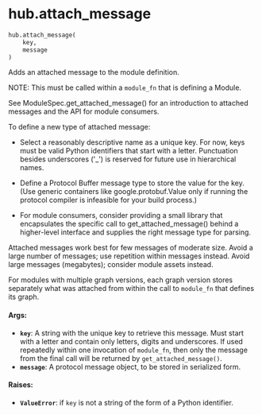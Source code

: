 <div itemscope itemtype="http://developers.google.com/ReferenceObject">
<meta itemprop="name" content="hub.attach_message" />
<meta itemprop="path" content="stable" />
</div>

# hub.attach_message

``` python
hub.attach_message(
    key,
    message
)
```

Adds an attached message to the module definition.

NOTE: This must be called within a `module_fn` that is defining a Module.

See ModuleSpec.get_attached_message() for an introduction to attached messages
and the API for module consumers.

To define a new type of attached message:

  * Select a reasonably descriptive name as a unique key. For now, keys must
    be valid Python identifiers that start with a letter. Punctuation besides
    underscores ('_') is reserved for future use in hierarchical names.

  * Define a Protocol Buffer message type to store the value for the key.
    (Use generic containers like google.protobuf.Value only if running
    the protocol compiler is infeasible for your build process.)

  * For module consumers, consider providing a small library that encapsulates
    the specific call to get_attached_message() behind a higher-level
    interface and supplies the right message type for parsing.

Attached messages work best for few messages of moderate size.
Avoid a large number of messages; use repetition within messages instead.
Avoid large messages (megabytes); consider module assets instead.

For modules with multiple graph versions, each graph version stores separately
what was attached from within the call to `module_fn` that defines its graph.

#### Args:

* <b>`key`</b>: A string with the unique key to retrieve this message. Must start
    with a letter and contain only letters, digits and underscores. If used
    repeatedly within one invocation of `module_fn`, then only the message
    from the final call will be returned by `get_attached_message()`.
* <b>`message`</b>: A protocol message object, to be stored in serialized form.


#### Raises:

* <b>`ValueError`</b>: if `key` is not a string of the form of a Python identifier.